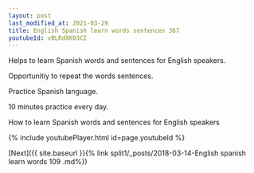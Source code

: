 ```yaml
---
layout: post
last_modified_at: 2021-03-29
title: English Spanish learn words sentences 367 
youtubeId: vBLRdXK03CI
---
```

 
 
Helps to learn Spanish words and sentences for English speakers.

Opportunitiy to repeat the words sentences. 

Practice Spanish language. 
 
10 minutes practice every day. 
 
How to learn Spanish words and sentences for English speakers 
 
{% include youtubePlayer.html id=page.youtubeId %}
 
 
[Next]({{ site.baseurl }}{% link  split1/_posts/2018-03-14-English spanish learn words 109 .md%})
 
